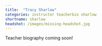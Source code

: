```yaml
---
title:  "Tracy Sharlow"
categories: instructor teacherbio sharlow
shortname: sharlow
headshot: /images/missing-headshot.jpg
---
```

Teacher biography coming soon!
